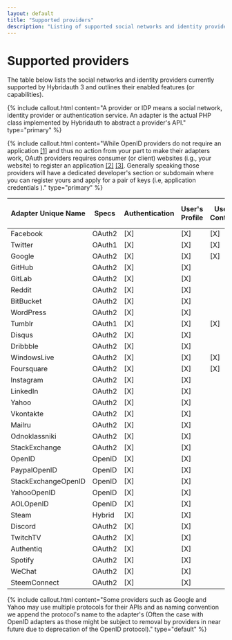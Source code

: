 ```yaml
---
layout: default
title: "Supported providers"
description: "Listing of supported social networks and identity providers and their enabled features."
---
```


Supported providers
===================

The table below lists the social networks and identity providers currently supported by Hybridauth 3 and outlines their enabled features (or capabilities).

{% include callout.html content="A provider or IDP means a social network, identity provider or authentication service. An adapter is the actual PHP class implemented by Hybridauth to abstract a provider's API." type="primary" %}

{% include callout.html content="While OpenID providers do not require an application [[1]](http://openid.net/specs/openid-connect-core-1_0.html#Overview) and thus no action from your part to make their adapters work, OAuth providers requires consumer (or client) websites (i.g., your website) to register an application [[2]](http://tools.ietf.org/html/rfc5849#page-3) [[3]](http://tools.ietf.org/html/rfc6749#section-2). Generally speaking those providers will have a dedicated developer's section or subdomain where you can register yours and apply for a pair of keys (i.e, application credentials )." type="primary" %}

Adapter Unique Name | Specs   | Authentication | User's Profile | User's Contacts | User's Status  | User's Activity Stream
------------------- | ------- | -------------- | -------------- | --------------- | -------------- | ----------------------
Facebook            | OAuth2  | [X]            | [X]            | [X]             | [X]            | [X]
Twitter             | OAuth1  | [X]            | [X]            | [X]             | [X]            | [X]
Google              | OAuth2  | [X]            | [X]            | [X]             |                |
GitHub              | OAuth2  | [X]            | [X]            |                 |                |
GitLab              | OAuth2  | [X]            | [X]            |                 |                |
Reddit              | OAuth2  | [X]            | [X]            |                 |                |
BitBucket           | OAuth2  | [X]            | [X]            |                 |                |
WordPress           | OAuth2  | [X]            | [X]            |                 |                |
Tumblr              | OAuth1  | [X]            | [X]            | [X]             | [X]            |
Disqus              | OAuth2  | [X]            | [X]            |                 |                |
Dribbble            | OAuth2  | [X]            | [X]            |                 |                |
WindowsLive         | OAuth2  | [X]            | [X]            | [X]             |                |
Foursquare          | OAuth2  | [X]            | [X]            | [X]             |                |
Instagram           | OAuth2  | [X]            | [X]            |                 |                |
LinkedIn            | OAuth2  | [X]            | [X]            |                 | [X]            |
Yahoo               | OAuth2  | [X]            | [X]            |                 |                |
Vkontakte           | OAuth2  | [X]            | [X]            |                 |                |
Mailru              | OAuth2  | [X]            | [X]            |                 |                |
Odnoklassniki       | OAuth2  | [X]            | [X]            |                 |                |
StackExchange       | OAuth2  | [X]            | [X]            |                 |                |
OpenID              | OpenID  | [X]            | [X]            |                 |                |
PaypalOpenID        | OpenID  | [X]            | [X]            |                 |                |
StackExchangeOpenID | OpenID  | [X]            | [X]            |                 |                |
YahooOpenID         | OpenID  | [X]            | [X]            |                 |                |
AOLOpenID           | OpenID  | [X]            | [X]            |                 |                |
Steam               | Hybrid  | [X]            | [X]            |                 |                |
Discord             | OAuth2  | [X]            | [X]            |                 |                |
TwitchTV            | OAuth2  | [X]            | [X]            |                 |                |
Authentiq           | OAuth2  | [X]            | [X]            |                 |                |
Spotify             | OAuth2  | [X]            | [X]            |                 |                |
WeChat              | OAuth2  | [X]            | [X]            |                 |                |
SteemConnect        | OAuth2  | [X]            | [X]            |                 |                |

{% include callout.html content="Some providers such as Google and Yahoo may use multiple protocols for their APIs and as naming convention we append the protocol's name to the adapter's (Often the case with OpenID adapters as those might be subject to removal by providers in near future due to deprecation of the OpenID protocol)." type="default" %}

<script>
$(function () {
  $("td:contains('[X]')").each(function() {
    var replaced = $(this).html().replace(/\[X\]/g, '<i class="fa fa-check-square fa-2"></i>');
    $(this).html(replaced);
  });
});
</script>
